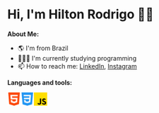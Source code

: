 # Hi, I'm Hilton Rodrigo 👋🏽

**About Me:**
- :earth_americas: I'm from Brazil
- 👨🏽‍💻 I'm currently studying programming
- 📫 How to reach me: [LinkedIn](https://www.linkedin.com/in/hilton-rodrigo-da-silva-mota-969078118/), [Instagram](https://www.instagram.com/hrodrigomota)

**Languages and tools:**

<img align="left" height="30" src="https://github.com/hrodrigomota/hrodrigomota/blob/main/images/html-5.png">
<img align="left" height="30" src="https://github.com/hrodrigomota/hrodrigomota/blob/main/images/css-3.png">
<img height="30" src="https://github.com/hrodrigomota/hrodrigomota/blob/main/images/js.png">

<!--
**hrodrigomota/hrodrigomota** is a ✨ _special_ ✨ repository because its `README.md` (this file) appears on your GitHub profile.

Here are some ideas to get you started:

- 🔭 I’m currently working on ...
- 🌱 I’m currently learning ...
- 👯 I’m looking to collaborate on ...
- 🤔 I’m looking for help with ...
- 💬 Ask me about ...
- 📫 How to reach me: ...
- 😄 Pronouns: ...
- ⚡ Fun fact: ...
-->
